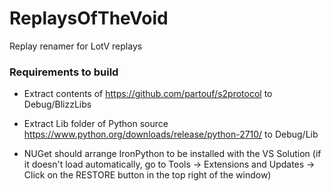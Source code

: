# ReplaysOfTheVoid
Replay renamer for LotV replays


### Requirements to build

* Extract contents of https://github.com/partouf/s2protocol to Debug/BlizzLibs

* Extract Lib folder of Python source https://www.python.org/downloads/release/python-2710/ to Debug/Lib

* NUGet should arrange IronPython to be installed with the VS Solution (if it doesn't load automatically, go to Tools -> Extensions and Updates -> Click on the RESTORE button in the top right of the window)
